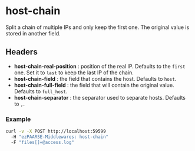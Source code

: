 # host-chain

Split a chain of multiple IPs and only keep the first one. The original value is stored in another field.

## Headers

+ **host-chain-real-position** : position of the real IP. Defaults to the `first` one. Set it to `last` to keep the last IP of the chain.
+ **host-chain-field** : the field that contains the host. Defaults to `host`.
+ **host-chain-full-field** : the field that will contain the original value. Defaults to `full_host`.
+ **host-chain-separator** : the separator used to separate hosts. Defaults to `,`.

### Example

```bash
curl -v -X POST http://localhost:59599
  -H "ezPAARSE-Middlewares: host-chain"
  -F "files[]=@access.log"
```